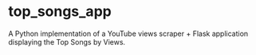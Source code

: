 # top_songs_app
A Python implementation of a YouTube views scraper + Flask application displaying the Top Songs by Views.
